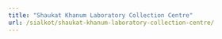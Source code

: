 ```yaml
---
title: "Shaukat Khanum Laboratory Collection Centre"
url: /sialkot/shaukat-khanum-laboratory-collection-centre/
---
```

